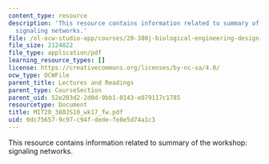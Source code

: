 ```yaml
---
content_type: resource
description: 'This resource contains information related to summary of the workshop:
  signaling networks.'
file: /ol-ocw-studio-app/courses/20-380j-biological-engineering-design-spring-2010/0dc756579c97c94fdedefe8e5d74a1c3_MIT20_380JS10_wk17_fw.pdf
file_size: 2124822
file_type: application/pdf
learning_resource_types: []
license: https://creativecommons.org/licenses/by-nc-sa/4.0/
ocw_type: OCWFile
parent_title: Lectures and Readings
parent_type: CourseSection
parent_uid: 52e203d2-2d0d-9bb1-0143-e079117c1785
resourcetype: Document
title: MIT20_380JS10_wk17_fw.pdf
uid: 0dc75657-9c97-c94f-dede-fe8e5d74a1c3
---
```

This resource contains information related to summary of the workshop: signaling networks.